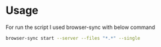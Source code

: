 # Usage

For run the script I used browser-sync with below command

```bash
browser-sync start --server --files "*.*" --single
```


